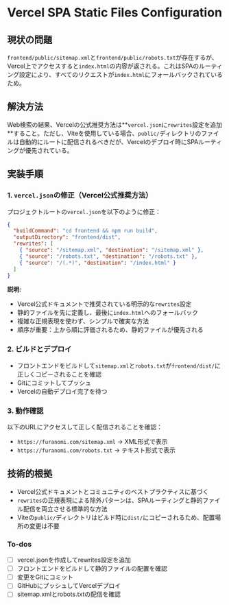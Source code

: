 <!-- e918985b-acee-4171-8e21-d779cf77c2e7 21d6566a-67fd-4167-81b7-5b620dd64d85 -->
# Vercel SPA Static Files Configuration

## 現状の問題

`frontend/public/sitemap.xml`と`frontend/public/robots.txt`が存在するが、Vercel上でアクセスすると`index.html`の内容が返される。これはSPAのルーティング設定により、すべてのリクエストが`index.html`にフォールバックされているため。

## 解決方法

Web検索の結果、Vercelの公式推奨方法は**`vercel.json`に`rewrites`設定を追加**すること。ただし、Viteを使用している場合、`public/`ディレクトリのファイルは自動的にルートに配信されるべきだが、Vercelのデプロイ時にSPAルーティングが優先されている。

## 実装手順

### 1. `vercel.json`の修正（Vercel公式推奨方法）

プロジェクトルートの`vercel.json`を以下のように修正：

```json
{
  "buildCommand": "cd frontend && npm run build",
  "outputDirectory": "frontend/dist",
  "rewrites": [
    { "source": "/sitemap.xml", "destination": "/sitemap.xml" },
    { "source": "/robots.txt", "destination": "/robots.txt" },
    { "source": "/(.*)", "destination": "/index.html" }
  ]
}
```

**説明:**

- Vercel公式ドキュメントで推奨されている明示的な`rewrites`設定
- 静的ファイルを先に定義し、最後に`index.html`へのフォールバック
- 複雑な正規表現を使わず、シンプルで確実な方法
- 順序が重要：上から順に評価されるため、静的ファイルが優先される

### 2. ビルドとデプロイ

- フロントエンドをビルドして`sitemap.xml`と`robots.txt`が`frontend/dist/`に正しくコピーされることを確認
- Gitにコミットしてプッシュ
- Vercelの自動デプロイ完了を待つ

### 3. 動作確認

以下のURLにアクセスして正しく配信されることを確認：

- `https://furanomi.com/sitemap.xml` → XML形式で表示
- `https://furanomi.com/robots.txt` → テキスト形式で表示

## 技術的根拠

- Vercel公式ドキュメントとコミュニティのベストプラクティスに基づく
- `rewrites`の正規表現による除外パターンは、SPAルーティングと静的ファイル配信を両立させる標準的な方法
- Viteの`public/`ディレクトリはビルド時に`dist/`にコピーされるため、配置場所の変更は不要

### To-dos

- [ ] vercel.jsonを作成してrewrites設定を追加
- [ ] フロントエンドをビルドして静的ファイルの配置を確認
- [ ] 変更をGitにコミット
- [ ] GitHubにプッシュしてVercelデプロイ
- [ ] sitemap.xmlとrobots.txtの配信を確認